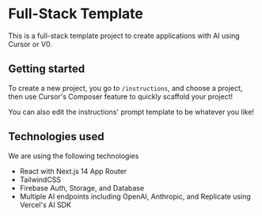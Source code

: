 # Full-Stack Template

This is a full-stack template project to create  applications with AI using Cursor or V0.

## Getting started

To create a new project, you go to `/instructions`, and choose a project, then use Cursor's Composer feature to quickly scaffold your project!

You can also edit the instructions' prompt template to be whatever you like!

## Technologies used

We are using the following technologies

- React with Next.js 14 App Router
- TailwindCSS
- Firebase Auth, Storage, and Database
- Multiple AI endpoints including OpenAI, Anthropic, and Replicate using Vercel's AI SDK
